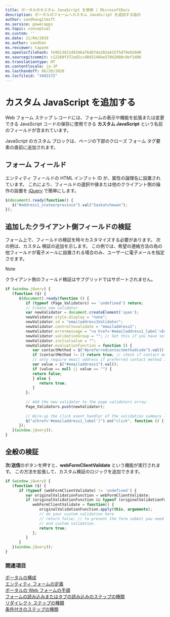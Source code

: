 ```yaml
---
title: ポータルのカスタム JavaScript を使用 | MicrosoftDocs
description: ポータルのフォームへカスタム JavaScript を追加する指示
author: sandhangitmsft
ms.service: powerapps
ms.topic: conceptual
ms.custom: ''
ms.date: 11/04/2019
ms.author: sandhan
ms.reviewer: tapanm
ms.openlocfilehash: fe9b1381149346a76d67da202a415f5d79e929d0
ms.sourcegitcommit: c12260f372ad2cc48d3146be570d2088c9ef1d86
ms.translationtype: HT
ms.contentlocale: ja-JP
ms.lasthandoff: 06/20/2020
ms.locfileid: "3492172"
---
```

# <a name="add-custom-javascript"></a>カスタム JavaScript を追加する

Web フォーム ステップ レコードには、フォームの表示や機能を拡張または変更できる JavaScript コードの保存に使用できる **カスタム JavaScript** という名前のフィールドが含まれています。

JavaScript のカスタム ブロックは、ページの下部のクローズ フォーム タグ要素の直前に追加されます。

## <a name="form-fields"></a>フォーム フィールド

エンティティ フィールドの HTML インプット ID が、属性の論理名に設置されています。 これにより、フィールドの選択や値または他のクライアント側の操作の設置を [jQuery](https://jquery.com/) で簡単にします。  

```JavaScript
$(document).ready(function() {
   $("#address1_stateorprovince").val("Saskatchewan");
});
```

## <a name="additional-client-side-field-validation"></a>追加したクライアント側フィールドの検証
フォーム上で、フィールドの検証を時々カスタマイズする必要があります。 次の例は、カスタム 検証の追加を示します。 この例では、希望の連絡方法の為の他フィールドが電子メールに設置される場合のみ、ユーザーに電子メールを指定させます。

> [!NOTE]
> クライアント側のフィールド検証はサブグリッドではサポートされません。

```JavaScript
if (window.jQuery) {
   (function ($) {
      $(document).ready(function () {
         if (typeof (Page_Validators) == 'undefined') return;
         // Create new validator
         var newValidator = document.createElement('span');
         newValidator.style.display = "none";
         newValidator.id = "emailaddress1Validator";
         newValidator.controltovalidate = "emailaddress1";
         newValidator.errormessage = "<a href='#emailaddress1_label'>Email is a required field.</a>";
         newValidator.validationGroup = ""; // Set this if you have set ValidationGroup on the form
         newValidator.initialvalue = "";
         newValidator.evaluationfunction = function () {
            var contactMethod = $("#preferredcontactmethodcode").val();
            if (contactMethod != 2) return true; // check if contact method is not 'Email'.
            // only require email address if preferred contact method is email.
            var value = $("#emailaddress1").val();
            if (value == null || value == "") {
            return false;
            } else {
               return true;
            }
         };
 
         // Add the new validator to the page validators array:
         Page_Validators.push(newValidator);
 
         // Wire-up the click event handler of the validation summary link
         $("a[href='#emailaddress1_label']").on("click", function () { scrollToAndFocus('emailaddress1_label','emailaddress1'); });
      });
   }(window.jQuery));
}
```

## <a name="general-validation"></a>全般の検証

**次**/**送信**のボタンを押すと、**webFormClientValidate** という機能が実行されます。 この方法を拡張して、カスタム検証のロジックを追加できます。

```JavaScript
if (window.jQuery) {
   (function ($) {
      if (typeof (webFormClientValidate) != 'undefined') {
         var originalValidationFunction = webFormClientValidate;
         if (originalValidationFunction && typeof (originalValidationFunction) == "function") {
            webFormClientValidate = function() {
               originalValidationFunction.apply(this, arguments);
               // do your custom validation here
               // return false; // to prevent the form submit you need to return false
               // end custom validation.
               return true;
            };
         }
      }
   }(window.jQuery));
}
```
### <a name="see-also"></a>関連項目

[ポータルの構成](configure-portal.md)  
[エンティティ フォームの定義](entity-forms.md)  
[ポータルの Web フォームの手順](web-form-steps.md)  
[フォームの読み込みまたはタブの読み込みのステップの種類](load-form-step.md)  
[リダイレクト ステップの種類](add-redirect-step.md)  
[条件付きのステップの種類](add-conditional-step.md)
